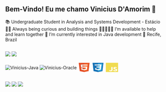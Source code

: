  ## Bem-Vindo! Eu me chamo Vinicius D'Amorim 👋
📚 Undergraduate Student in Analysis and Systems Development - Estácio
🕵️‍♀️ Always being curious and building things
👩🏿‍🤝‍🧑🏾 I’m available to help and learn together
🔭 I’m currently interested in Java development
📍 Recife, Brazil
## 
 
 
<div>
<img height = "180em" src ="https://github-readme-stats.vercel.app/api?username=viniciusadamorim&show_icons=true&theme=radical" />
<img height ="180em" src = "https://github-readme-stats.vercel.app/api/top-langs/?username=viniciusadamorim&show_icons=true&theme=radical"/>
</div>

<div style="display: inline_block"><br>
  <img align="center" alt="Vinicius-Java" height="40" width="50" src="https://icongr.am/devicon/java-original-wordmark.svg?size=148&color=ffffff"/>
  <img align="center" alt="Vinicius-Oracle" height="30" width="40" src="https://cdn.jsdelivr.net/gh/devicons/devicon/icons/oracle/oracle-original.svg"/>
  <img align="center" alt="Vinicius-HTML" height="30" width="40" src="https://raw.githubusercontent.com/devicons/devicon/master/icons/html5/html5-original.svg">
  <img align="center" alt="Vinicius-CSS" height="30" width="40" src="https://raw.githubusercontent.com/devicons/devicon/master/icons/css3/css3-original.svg">
  <img align="center" alt="Vinicius-Js" height="30" width="40" src="https://raw.githubusercontent.com/devicons/devicon/master/icons/javascript/javascript-plain.svg">
</div>
  
  ##
 
<div> 
 <a href="https://discord.gg/wagxzStdcR" target="_blank"><img src="https://img.shields.io/badge/Discord-7289DA?style=for-the-badge&logo=discord&logoColor=white" target="_blank"></a> 
  <a href = "mailto:viniciusadamorim@gmail.com"><img src="https://img.shields.io/badge/-Gmail-%23333?style=for-the-badge&logo=gmail&logoColor=white" target="_blank"></a>
  <a href="https://www.linkedin.com/in/viniciusdamorim/" target="_blank"><img src="https://img.shields.io/badge/-LinkedIn-%230077B5?style=for-the-badge&logo=linkedin&logoColor=white" target="_blank"></a> 
</div>
